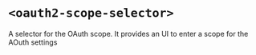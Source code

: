 # `<oauth2-scope-selector>`

A selector for the OAuth scope. It provides an UI to enter a scope for the AOuth settings
